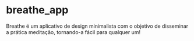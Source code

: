 # breathe_app

Breathe é um aplicativo de design minimalista com o objetivo de disseminar a prática meditação, tornando-a fácil para qualquer um!